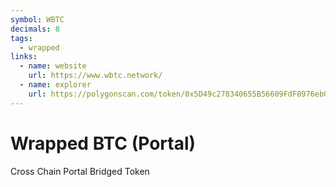 ```yaml
---
symbol: WBTC
decimals: 8
tags:
  - wrapped
links:
  - name: website
    url: https://www.wbtc.network/
  - name: explorer
    url: https://polygonscan.com/token/0x5D49c278340655B56609FdF8976eb0612aF3a0C3
---
```


# Wrapped BTC (Portal)

Cross Chain Portal Bridged Token
